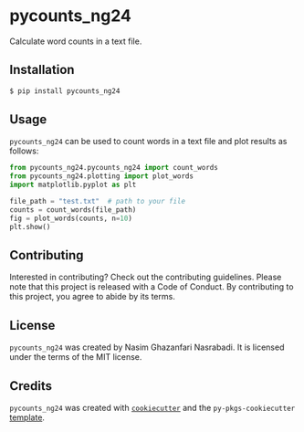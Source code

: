 # pycounts_ng24

Calculate word counts in a text file.

## Installation

```bash
$ pip install pycounts_ng24
```

## Usage

`pycounts_ng24` can be used to count words in a text file and plot results
as follows:

```python
from pycounts_ng24.pycounts_ng24 import count_words
from pycounts_ng24.plotting import plot_words
import matplotlib.pyplot as plt

file_path = "test.txt"  # path to your file
counts = count_words(file_path)
fig = plot_words(counts, n=10)
plt.show()
```
## Contributing

Interested in contributing? Check out the contributing guidelines. Please note that this project is released with a Code of Conduct. By contributing to this project, you agree to abide by its terms.

## License

`pycounts_ng24` was created by Nasim Ghazanfari Nasrabadi. It is licensed under the terms of the MIT license.

## Credits

`pycounts_ng24` was created with [`cookiecutter`](https://cookiecutter.readthedocs.io/en/latest/) and the `py-pkgs-cookiecutter` [template](https://github.com/py-pkgs/py-pkgs-cookiecutter).

